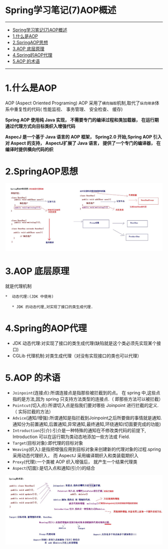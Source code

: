 # Spring学习笔记(7)AOP概述

---
- [Spring学习笔记(7)AOP概述](#spring%e5%ad%a6%e4%b9%a0%e7%ac%94%e8%ae%b07aop%e6%a6%82%e8%bf%b0)
- [1.什么是AOP](#1%e4%bb%80%e4%b9%88%e6%98%afaop)
- [2.SpringAOP思想](#2springaop%e6%80%9d%e6%83%b3)
- [3.AOP 底层原理](#3aop-%e5%ba%95%e5%b1%82%e5%8e%9f%e7%90%86)
- [4.Spring的AOP代理](#4spring%e7%9a%84aop%e4%bb%a3%e7%90%86)
- [5.AOP 的术语](#5aop-%e7%9a%84%e6%9c%af%e8%af%ad)

---

# 1.什么是AOP
AOP (Aspect Oriented Programing)
AOP 采用了`横向抽取`机制,取代了`纵向继承`体系中重复性的代码( 性能监视、 事务管理、 安全检查、 缓存)

**Spring AOP 使用纯 Java 实现， 不需要专门的编译过程和类加载器， 在运行期通过代理方式向目标类织入增强代码**

**AspecJ 是一个基于 Java 语言的 AOP 框架， Spring2.0 开始,Spring AOP 引入对 Aspect 的支持， AspectJ扩展了 Java 语言， 提供了一个专门的编译器， 在编译时提供横向代码的织**

# 2.SpringAOP思想

![](../../images/SpringAOP概述SpringAOP思想.jpg)

# 3.AOP 底层原理
就是代理机制

    *  动态代理:(JDK 中使用)
  
       * JDK 的动态代理,对实现了接口的类生成代理.

# 4.Spring的AOP代理

- JDK 动态代理:对实现了接口的类生成代理(缺陷就是这个类必须先实现某个接口)
- CGLib 代理机制:对类生成代理（对没有实现接口的类也可以代理）

# 5.AOP 的术语

- `Joinpoint`(连接点):所谓连接点是指那些被拦截到的点。 在 spring 中,这些点指的是方法,因为 spring 只支持方法类型的连接点.（ 即那些方法可以被拦截）
- `Pointcut`(切入点):所谓切入点是指我们要对哪些 Joinpoint 进行拦截的定义.（ 实际拦截的方法）
- `Advice`(通知/增强):所谓通知是指拦截到Joinpoint之后所要做的事情就是通知.通知分为前置通知,后置通知,异常通知,最终通知,环绕通知(切面要完成的功能)
- `Introduction`(引介):引介是一种特殊的通知在不修改类代码的前提下, Introduction 可以在运行期为类动态地添加一些方法或 Field.
- `Target`(目标对象):即代理的目标对象
- `Weaving`(织入):是指把增强应用到目标对象来创建新的代理对象的过程.spring 采用动态代理织入， 而 AspectJ 采用编译期织入和类装载期织入
- `Proxy`(代理):一个类被 AOP 织入增强后， 就产生一个结果代理类
- `Aspect`(切面):是切入点和通知(引介)的结合

![](../../images/SpringAOP概述Spring术语.jpg)

